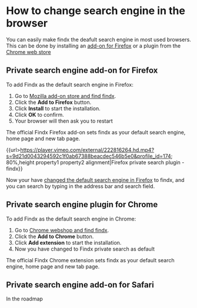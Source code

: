 # How to change search engine in the browser
You can easily make findx the deafult search engine in most used browsers. This can be done by installing an [add-on for Firefox](https://addons.mozilla.org/) or a plugin from the [Chrome web store](https://chrome.google.com/webstore/)

## Private search engine add-on for Firefox
To add Findx as the default search engine in Firefox:  
  1. Go to [Mozilla add-on store and find findx](https://addons.mozilla.org/firefox/addon/findx/).  
  2. Click the **Add to Firefox** button.  
  3. Click **Install** to start the installation. 
  4. Click **OK** to confirm.
  5. Your browser will then ask you to restart
  
  The official Findx Firefox add-on sets findx as your default search engine, home page and new tab page.
  
{{url>https://player.vimeo.com/external/222816264.hd.mp4?s=9d21d0043294592c1f0ab67388beacdec546b5e0&profile_id=174; 80%,height property1 property2 alignment|Firefox private search plugin - findx}}

Now your have [changed the default search engine in Firefox](https://www.findx.com) to findx, and you can search by typing in the address bar and search field.

## Private search engine plugin for Chrome  
To add Findx as the default search engine in Chrome:  
  1. Go to [Chrome webshop and find findx](https://chrome.google.com/webstore/detail/findx/geahfdadhjfapiobjjgjdoimibohfeml).  
  2. Click the **Add to Chrome** button.  
  3. Click **Add extension** to start the installation. 
  4. Now you have changed to Findx private search as default 
  
The official Findx Chrome extension sets findx as your default search engine, home page and new tab page.

## Private search engine add-on for Safari  
In the roadmap
  

